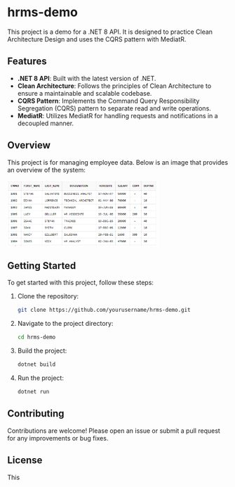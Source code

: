 # hrms-demo

This project is a demo for a .NET 8 API. It is designed to practice Clean Architecture Design and uses the CQRS pattern with MediatR.

## Features

- **.NET 8 API**: Built with the latest version of .NET.
- **Clean Architecture**: Follows the principles of Clean Architecture to ensure a maintainable and scalable codebase.
- **CQRS Pattern**: Implements the Command Query Responsibility Segregation (CQRS) pattern to separate read and write operations.
- **MediatR**: Utilizes MediatR for handling requests and notifications in a decoupled manner.

## Overview

This project is for managing employee data. Below is an image that provides an overview of the system:

![System Overview](files/image.png)


## Getting Started

To get started with this project, follow these steps:

1. Clone the repository:
    ```sh
    git clone https://github.com/yourusername/hrms-demo.git
    ```
2. Navigate to the project directory:
    ```sh
    cd hrms-demo
    ```
3. Build the project:
    ```sh
    dotnet build
    ```
4. Run the project:
    ```sh
    dotnet run
    ```

## Contributing

Contributions are welcome! Please open an issue or submit a pull request for any improvements or bug fixes.

## License

This